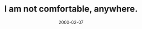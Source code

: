 ---
layout: base.njk
title : 'I am not comfortable, anywhere.' 
view_title : 'I am not comfortable, anywhere.' 
year : '2000' 
date : '2000-02-07' 
img_file : '/drawing/iamnotcom.png' 
html_file : 'iamnotcom' 
next_html : 'icantfind.html' 
year_order : '137' 
permalink : "title/{{html_file}}.html"
---